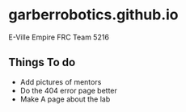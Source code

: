 # garberrobotics.github.io
E-Ville Empire FRC Team 5216


## Things To do
* Add pictures of mentors
* Do the 404 error page better
* Make A page about the lab 
